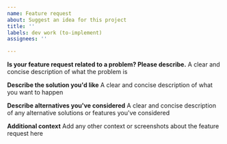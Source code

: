 ```yaml
---
name: Feature request
about: Suggest an idea for this project
title: ''
labels: dev work (to-implement)
assignees: ''

---
```


**Is your feature request related to a problem? Please describe.**
A clear and concise description of what the problem is

**Describe the solution you'd like**
A clear and concise description of what you want to happen

**Describe alternatives you've considered**
A clear and concise description of any alternative solutions or features you've considered

**Additional context**
Add any other context or screenshots about the feature request here
